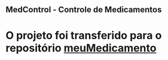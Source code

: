 ## MedControl - Controle de Medicamentos
# O projeto foi transferido para o repositório [meuMedicamento](https://github.com/FabioFiorita/meuMedicamento)

